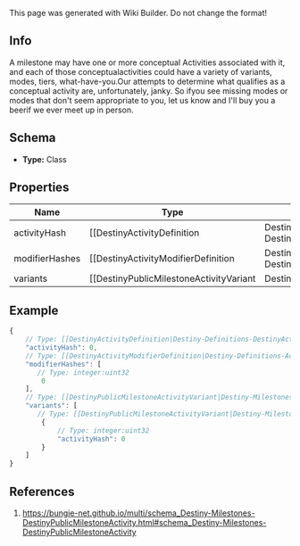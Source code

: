 <span class="wiki-builder">This page was generated with Wiki Builder. Do not change the format!</span>

## Info
A milestone may have one or more conceptual Activities associated with it, and each of those conceptualactivities could have a variety of variants, modes, tiers, what-have-you.Our attempts to determine what qualifies as a conceptual activity are, unfortunately, janky.  So ifyou see missing modes or modes that don't seem appropriate to you, let us know and I'll buy you a beerif we ever meet up in person.

## Schema
* **Type:** Class

## Properties
Name | Type | Description
---- | ---- | -----------
activityHash | [[DestinyActivityDefinition|Destiny-Definitions-DestinyActivityDefinition]]:ManifestDefinition:integer:uint32 | The hash identifier of the activity that's been chosen to be considered the canonical &quot;conceptual&quot; activity definition.  This may have many variants, defined herein.
modifierHashes | [[DestinyActivityModifierDefinition|Destiny-Definitions-ActivityModifiers-DestinyActivityModifierDefinition]]:ManifestDefinition:integer:uint32[] | The activity may have 0-to-many modifiers: if it does, this will contain the hashesto the DestinyActivityModifierDefinition that defines the modifier being applied.
variants | [[DestinyPublicMilestoneActivityVariant|Destiny-Milestones-DestinyPublicMilestoneActivityVariant]][] | Every relevant variation of this conceptual activity, including the conceptual activity itself,have variants defined here.

## Example
```javascript
{
    // Type: [[DestinyActivityDefinition|Destiny-Definitions-DestinyActivityDefinition]]:ManifestDefinition:integer:uint32
    "activityHash": 0,
    // Type: [[DestinyActivityModifierDefinition|Destiny-Definitions-ActivityModifiers-DestinyActivityModifierDefinition]]:ManifestDefinition:integer:uint32[]
    "modifierHashes": [
       // Type: integer:uint32
        0
    ],
    // Type: [[DestinyPublicMilestoneActivityVariant|Destiny-Milestones-DestinyPublicMilestoneActivityVariant]][]
    "variants": [
       // Type: [[DestinyPublicMilestoneActivityVariant|Destiny-Milestones-DestinyPublicMilestoneActivityVariant]]
        {
            // Type: integer:uint32
            "activityHash": 0
        }
    ]
}

```

## References
1. https://bungie-net.github.io/multi/schema_Destiny-Milestones-DestinyPublicMilestoneActivity.html#schema_Destiny-Milestones-DestinyPublicMilestoneActivity
